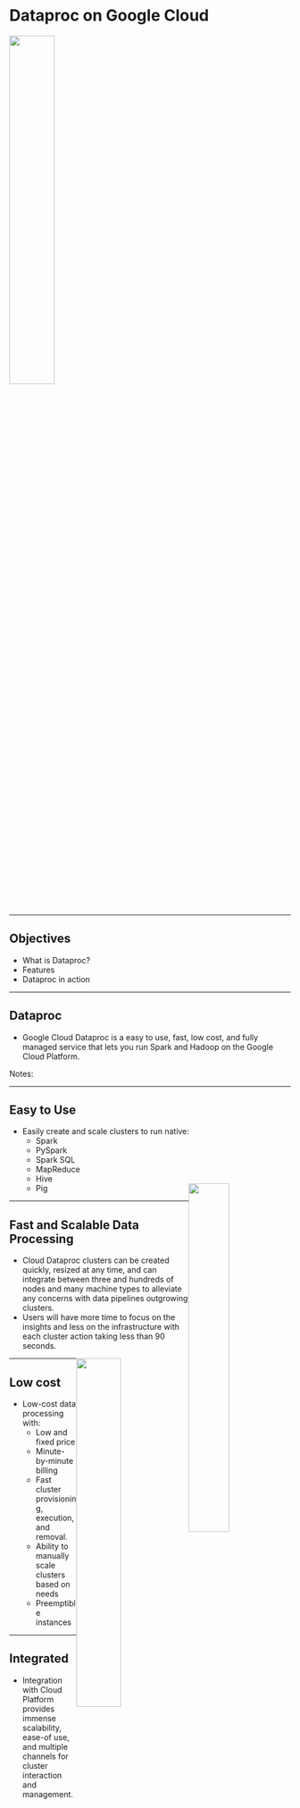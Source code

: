 # Dataproc on Google Cloud

<img src="../../assets/images/logos/dataproc-logo.png" style="white;width:40%;"/><!-- {"left" : 4.37, "top" : 7, "height" : 1.19, "width" : 3.65} -->

---

## Objectives
- What is Dataproc?
- Features
- Dataproc in action

---

## Dataproc

* Google Cloud Dataproc is a easy to use, fast, low cost, and fully managed service that lets you run Spark and Hadoop on the Google Cloud Platform.  

Notes:

---

## Easy to Use

- Easily create and scale clusters to run native:
  - Spark
  - PySpark
  - Spark SQL
  - MapReduce
  - Hive
  - Pig
  <img src="../../assets/images/data-science-gcp/3rd-party/easy.jpg" style="width:40%;float:right;"/> <!-- {"left" : 5.84, "top" : 1.16, "height" : 3.49, "width" : 4.33} -->


---
## Fast and Scalable Data Processing

 - Cloud Dataproc clusters can be created quickly, resized at any time, and can integrate between three and hundreds of nodes and many machine types to alleviate any concerns with data pipelines outgrowing clusters.
 - Users will have more time to focus on the insights and less on the infrastructure with each cluster action taking less than 90 seconds.

<img src="../../assets/images/data-science-gcp/3rd-party/data-proc-speed.jpg" style="width:40%;float:right;"/> <!-- {"left" : 5.84, "top" : 1.16, "height" : 3.49, "width" : 4.33} -->

---

## Low cost

- Low-cost data processing with:
  - Low and fixed price
  - Minute-by-minute billing
  - Fast cluster provisioning, execution, and removal.
  - Ability to manually scale clusters based on needs
  - Preemptible instances

<img src="../../assets/images/data-science-gcp/3rd-party/data-proc-1.jpg" style="width:40%;float:right;"/> <!-- {"left" : 5.84, "top" : 1.16, "height" : 3.49, "width" : 4.33} -->

---
## Integrated
- Integration with Cloud Platform provides immense scalability, ease-of use, and multiple channels for cluster interaction and management.  

<img src="../../assets/images/data-science-gcp/3rd-party/data-proc-2.jpg" style="width:70%;float:center;"/> <!-- {"left" : 5.84, "top" : 1.16, "height" : 3.49, "width" : 4.33} -->

---
# Dataproc Features

---
- Automated Cluster Management
  - Managed deployment, logging, and monitoring let you focus on your data, not on your cluster.
  - Dataproc clusters are stable, scalable, and speedy

- Resizable Clusters
  - Create and scale clusters quickly with various virtual machine types, disk sizes, number of nodes, and networking options.

- Autoscaling Clusters
   - Dataproc Autoscaling provides a mechanism for automating cluster resource management, and enables automatic addition and subtraction of cluster workers (nodes).

---
- Cloud Integrated
  - Built-in integration with Cloud Storage, BigQuery, Bigtable, Stackdriver Logging, Stackdriver Monitoring, and AI Hub, giving you a complete and robust data platform.

 - Versioning
   - Image versioning allows you to switch between different versions of Apache Spark, Apache Hadoop, and other tools.

- Highly available
   - Run clusters in high availability mode with multiple master nodes, and set jobs to restart on failure to ensure your clusters and jobs are highly available.

---
 - Enterprise Security
   - When you create a Dataproc cluster, you can enable Hadoop Secure Mode via Kerberos by adding a Security Configuration.
   - Also,GCP and Dataproc offer additional security features that help protect your data.

- Cluster Scheduled Deletion
  - To help avoid incurring charges for an inactive cluster, you can use Cloud Dataproc's scheduled deletion
   - Provides options to delete a cluster after a specified cluster idle period, at a specified future time, or after a specfied time period.

 ----
 - Automatic or Manual Configuration
    - Dataproc automatically configures hardware and software, but also gives you manual control.

 - Developer Tools
    - Multiple ways to manage a cluster, including an easy-to-use web UI, the Cloud SDK, RESTful APIs, and SSH access.

 - Initialization Actions
   - Run initialization actions to install or customize the settings and libraries you need when your cluster is created.

---
- Optional Components
   - Use optional components to install and configure additional components on the cluster.
   - Optional components are integrated with Dataproc components, and offer fully configured environments for Zeppelin, Druid, Presto, and other open source software components related to the Apache Hadoop and Apache Spark ecosystem.

- Custom Images
  - Dataproc clusters can be provisioned with a custom image that includes your pre-installed Linux operating system packages.

- Flexible Virtual Machines
   - Clusters can use custom machine types and preemptible virtual machines to make them the perfect size for your needs.

- Component Gateway and Notebook Access
   - Dataproc Component Gateway enables secure, one-click access to Dataproc default and optional component web interfaces running on the cluster.

- Workflow Templates
   -  Dataproc workflow templates provide a flexible and easy-to-use mechanism for managing and executing workflows.
   - A Workflow Template is a reusable workflow configuration that defines a graph of jobs with information on where to run those jobs.

## Traditional Spark and Hadoop Clusters

<img src="../../assets/images/data-science-gcp/3rd-party/data-proc-4.png" style="width:100%;float:center;"/>

---
## Google Cloud Dataproc


<img src="../../assets/images/data-science-gcp/3rd-party/data-proc-5.png" style="width:100%;float:center;"/>

---
## Dataproc Cluster

- Spark and Hadoop Operation Support Systems
   - Spark, Hadoop, Hive, Pig, and other OSS execute on the cluster.
- Cloud Datproc Agent
   - Cloud Dataproc clusters have an agent to manage the Cloud Datproc cluster.  
- Dataproc uses Compute Engine, Cloud Storage, and Cloud Ops tools.  

---
## Dataproc jobs

-  PySpark
- PySpark
- Spark SQL
- MapReduce
- Pig  
- Hive

<img src="../../assets/images/data-science-gcp/3rd-party/dataproc-jobs.png" style="width:50%;float:center;"/>

---
## Dataproc Outputs

- Application on the cluster
- Dataproc jobs
- GCP Products

---
## Cloud Dataproc Workload



|                                          Copy Data to GCS                                         |                                          Update file prefix                                         |                                              Use Cloud Dataproc                                             |
|:-------------------------------------------------------------------------------------------------:|:---------------------------------------------------------------------------------------------------:|:-----------------------------------------------------------------------------------------------------------:|
| Copy your data to Google Cloud Storage(GCS) by installing the connector or by copying manually.   | Update the file location prefix in your scripts from  hdfs:// to gcs:// to access your data in GCS. | Create a Cloud Dataproc cluster and run your job on the cluster against the data you copied to GCS.  Done. |

---

## Lab 1

<img src="../../assets/images/icons/individual-labs.png" style="width:25%;float:right;"/><!-- {"left" : 6.76, "top" : 0.88, "height" : 4.37, "width" : 3.28} -->


* **Overview:**
    - Setup Dataproc

* **Approximate time:**
    - 15-30 mins

* **Instructions:**
    - Please follow lab.  

Notes:

---
## Lab 2

<img src="../../assets/images/icons/individual-labs.png" style="width:25%;float:right;"/><!-- {"left" : 6.76, "top" : 0.88, "height" : 4.37, "width" : 3.28} -->


* **Overview:**
    - Opening a jupyter notebook on dataproc cluster

* **Approximate time:**
    - 15-30 mins

* **Instructions:**
    - Please follow lab.  

---

## Review and Q&A

<img src="../../assets/images/icons/q-and-a-1.png" style="width:20%;float:right;" /><!-- {"left" : 8.24, "top" : 1.21, "height" : 1.28, "width" : 1.73} -->


- Let's go over what we have covered so far

- Any questions?

<img src="../../assets/images/icons/quiz-icon.png" style="width:40%;" /><!-- {"left" : 2.69, "top" : 4.43, "height" : 3.24, "width" : 4.86} -->
